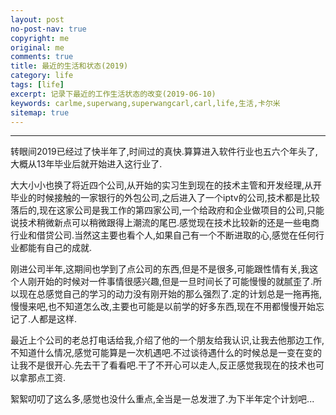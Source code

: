 ```yaml
---
layout: post
no-post-nav: true
copyright: me
original: me
comments: true
title: 最近的生活和状态(2019)
category: life
tags: [life]
excerpt: 记录下最近的工作生活状态的改变(2019-06-10)
keywords: carlme,superwang,superwangcarl,carl,life,生活,卡尔米
sitemap: true
---
```


***



转眼间2019已经过了快半年了,时间过的真快.算算进入软件行业也五六个年头了,大概从13年毕业后就开始进入这行业了.

大大小小也换了将近四个公司,从开始的实习生到现在的技术主管和开发经理,从开毕业的时候接触的一家银行的外包公司,之后进入了一个iptv的公司,技术都是比较落后的,现在这家公司是我工作的第四家公司,一个给政府和企业做项目的公司,只能说技术稍微新点可以稍微跟得上潮流的尾巴.感觉现在技术比较新的还是一些电商行业和借贷公司.当然这主要也看个人,如果自己有一个不断进取的心,感觉在任何行业都能有自己的成就.

刚进公司半年,这期间也学到了点公司的东西,但是不是很多,可能跟性情有关,我这个人刚开始的时候对一件事情很感兴趣,但是一旦时间长了可能慢慢的就腻歪了.所以现在总感觉自己的学习的动力没有刚开始的那么强烈了.定的计划总是一拖再拖,慢慢来吧,也不知道怎么改,主要也可能是以前学的好多东西,现在不用都慢慢开始忘记了.人都是这样.

最近上个公司的老总打电话给我,介绍了他的一个朋友给我认识,让我去他那边工作,不知道什么情况,感觉可能算是一次机遇吧.不过谈待遇什么的时候总是一变在变的让我不是很开心.先去干了看看吧.干了不开心可以走人,反正感觉我现在的技术也可以拿那点工资.

絮絮叨叨了这么多,感觉也没什么重点,全当是一总发泄了.为下半年定个计划吧...